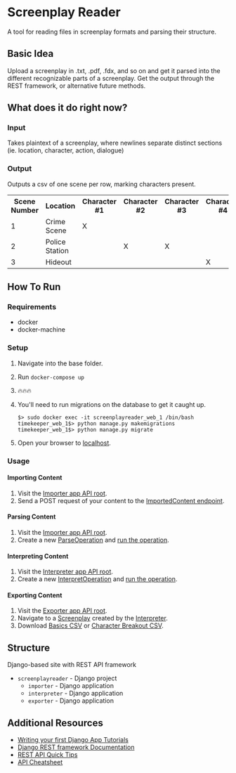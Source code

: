 # Screenplay Reader
A tool for reading files in screenplay formats and parsing their structure.

## Basic Idea
Upload a screenplay in .txt, .pdf, .fdx, and so on and get it parsed into
the different recognizable parts of a screenplay. Get the output through
the REST framework, or alternative future methods.

## What does it do right now?
### Input
Takes plaintext of a screenplay, where newlines separate distinct sections
(ie. location, character, action, dialogue)

### Output
Outputs a csv of one scene per row, marking characters present.

<table>
    <tr>
        <th>Scene Number</th>
        <th>Location</th>
        <th>Character #1</th>
        <th>Character #2</th>
        <th>Character #3</th>
        <th>Character #4</th>
    </tr>
    <tr>
        <td>1</td>
        <td>Crime Scene</td>
        <td>X</td>
        <td></td>
        <td></td>
        <td></td>
    </tr>
    <tr>
        <td>2</td>
        <td>Police Station</td>
        <td></td>
        <td>X</td>
        <td>X</td>
        <td></td>
    </tr>
    <tr>
        <td>3</td>
        <td>Hideout</td>
        <td></td>
        <td></td>
        <td></td>
        <td>X</td>
    </tr>
</table>


## How To Run
### Requirements
* docker
* docker-machine

### Setup
1. Navigate into the base folder.
1. Run `docker-compose up`
1. :fire::fire::fire:

1. You'll need to run migrations on the database to get it caught up.
   ```
   $> sudo docker exec -it screenplayreader_web_1 /bin/bash
   timekeeper_web_1$> python manage.py makemigrations
   timekeeper_web_1$> python manage.py migrate
   ```
1. Open your browser to [localhost][1].

### Usage

#### Importing Content
1. Visit the [Importer app API root][2].
1. Send a POST request of your content to the [ImportedContent endpoint][2.1]. 

#### Parsing Content
1. Visit the [Importer app API root][2].
1. Create a new [ParseOperation][2.2] and [run the operation][2.3]. 

#### Interpreting Content
1. Visit the [Interpreter app API root][3].
1. Create a new [InterpretOperation][3.1] and [run the operation][3.2]. 

#### Exporting Content
1. Visit the [Exporter app API root][4].
1. Navigate to a [Screenplay][4.1] created by the [Interpreter][3].
1. Download [Basics CSV][4.2] or [Character Breakout CSV][4.3].

## Structure
Django-based site with REST API framework

* `screenplayreader` - Django project
  * `importer` - Django application
  * `interpreter` - Django application
  * `exporter` - Django application

## Additional Resources
* [Writing your first Django App Tutorials][10]
* [Django REST framework Documentation][11]
* [REST API Quick Tips][12]
* [API Cheatsheet][13]


[1]: http://localhost:8000/
[2]: http://localhost:8000/importer/
[2.1]: http://localhost:8000/importer/imported-content/
[2.2]: http://localhost:8000/importer/parse-operations/
[2.3]: http://localhost:8000/importer/parse-operations/{:pk}/run-operation
[3]: http://localhost:8000/interpreter/
[3.1]: http://localhost:8000/interpreter/interpret-operations/
[3.2]: http://localhost:8000/interpreter/interpret-operations/{:pk}/run-operation
[4]: http://localhost:8000/exporter/
[4.1]: http://localhost:8000/exporter/screenplays/
[4.2]: http://localhost:8000/exporter/screenplays/{:pk}/basics-csv
[4.3]: http://localhost:8000/exporter/screenplays/{:pk}/character-csv
[10]: https://docs.djangoproject.com/en/2.0/intro/tutorial01/
[11]: http://www.django-rest-framework.org/
[12]: http://www.restapitutorial.com/lessons/restquicktips.html
[13]: https://github.com/RestCheatSheet/api-cheat-sheet#api-design-cheat-sheet
